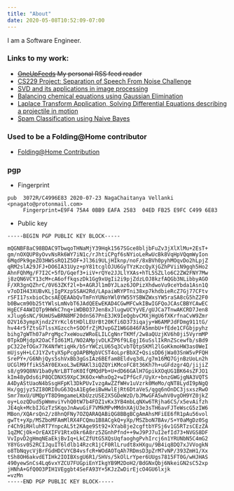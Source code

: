 ```yaml
---
title: "About"
date: 2020-05-08T10:52:09-07:00
---
```

I am a Software Engineer.

### Links to my work:

* ~~[OneUpFeeds](http://www.oneupfeeds.com/) My personal RSS feed reader~~
* [CS229 Project: Separation of Speech From Noise Challenge](http://cs229.stanford.edu/proj2012/Vellanki-SeparationOfSpeechFromNoiseChallenge.pdf)
* [SVD and its applications in image processing](https://www.dropbox.com/s/zz9j4j9zfhqpoic/535_441_project.pdf?dl=0)
* [Balancing chemical equations using Gaussian Elimination](https://www.dropbox.com/s/lny2rk0kodoi3at/EN.535.441_project_1.pdf?dl=0)
* [Laplace Transform Application, Solving Differential Equations describing a projectile in motion](https://www.dropbox.com/s/chc9pfey42crueu/team8_discussion_activity_2.pdf?dl=0)
* [Spam Classification using Naive Bayes](https://www.dropbox.com/s/edzek6as35i2vsu/spam_classification.pdf?dl=0)

### Used to be a Folding@Home contributor
* [Folding@Home Contribution](https://stats.foldingathome.org/donor/239668)

### pgp
* Fingerprint
```
pub  3072R/C4996E83 2020-07-23 NagaChaitanya Vellanki <pnagato@protonmail.com>
	 Fingerprint=E9F4 75A4 0BB9 EAFA 2583  04ED FB25 E9FC C499 6E83
```

* Public key
```
-----BEGIN PGP PUBLIC KEY BLOCK-----

mQGNBF8aC98BDAC9TbwqoTHNaMjY39Hqk1567SGce8bljbFuZv3jXlXlMu+2EsT+
gm/nOXQUP8yOvvNsRk6WY7iN1c/rJhtiCPgf6sNYioLeRwUcBk8VqHpVQqmWyIon
6MqdPk9geZO3HWSsRQ1Z5OF+Jl36i9ULjHIknp/noF/8xBVh0pyhMOqvDo2hLpjZ
qRM2slA29JFJ+DO6IA31Uyz+pY81tcglOJU6GyTYzKzcQyXjGZhPViiN9gqh5Ho2
AhnFQhMg/F7I2C+5fD/Gqef3+iiV+rQYe2JJLlYXAs+hTL5SZLlo6C2ZW2FNY7Mw
j8zQN6VCY13cM+cA6offkqszDk1Gg9xUgIi2i9pjZdzLOJ8kzfAQGb3NLibbyAGO
F/XR3gnQZhrC/0V63ZKf2l+b+AGRJl1m0YJLaz6JOPizXhdwoVu9ceYbda1Asn1Q
v7oDIH43XUBvKLjIgPXzpSSAH2Rd/LApaiWRYPTni38xp7khdbieRcZ7Gj77CFtv
rSFI17sxbioCbcsAEQEAAbQvTmFnYUNoYWl0YW55YSBWZWxsYW5raSA8cG5hZ2F0
b0Bwcm90b25tYWlsLmNvbT6JAdQEEwEKAD4CGwMFCwkIBwIGFQoJCAsCBBYCAwEC
HgECF4AWIQTp9HWkC7nq+iWDBO37Jen8xJlugwUCYyVE/gUJCa7TnwAKCRD7Jen8
xJlug6sNC/9UmUSwBRN8MF20dnS67PnE3JK9IeQgbvCMXjHgU6fXKrfnaCvW9Zmr
O2V163ympXjndz2YrKcl6tHDlLEUrBt20Kfi6D373iqajy+W6AMPJdFDmg911tG/
hv44r5fZtsG7lssXGzcch+SOOfrZjMJvpGZ1W6G846FA5mnbU+fEde1CFGbjpyhz
bihg7gWTh07aPrgMgc7xeWouzWRoELILCgNnrTKMf/2w8aQUzjKV6h0ji5VyrmMP
0TpkDMjdpX2OaCfId61M1/NO2AMpjvDLKZP6f9LEgjI6uSslIkRnZScewfb/sBd9
pC322efOGx77K4NfWtiqHk/b5rYWCzLU65q3CvbTQtpSKMl2lGoKkmoHW3as0WeI
mUjsyH+LCJ1YZvtyX5pPcgOAPBMgbVCST4oLprBbXZ+QsisDD6jWa03SnW5vPFQH
SrePY+/G6NhjQys5shVxBb3gGsIAz6BEfam8Eldvq3dL/g7m16MQ7GjnBzUoLn2h
UCGlM9ffikS5AY0EXxoL3wEMAKl3iQZQYiKMcoFC8t36Kh7h+uGFdzgr4Q/jijiZ
s8/g99Q8NV1ba0yNrLBTToK0IfQMQdPb+U+dD66GAlH7GpikXOqUG1BK64sZFJO1
kIm48yDds6iP8QCDNXS9XpC3K6Ox+WhxOg2+wIPfGcF/UyXr+bnzGWGjgNA3VQTS
A4DyAStUaoN4bSsgHFpKl3DkPUvIvzgAwZZfWHv1uVzrk0MeMo/qNT8LydI9pNgQ
Hx/ggjyz5ZI8ORI0uG63QsA1Eg6eiBwHwlEjRt6DtaVeS/qgq6nOnDC3jsxszRwO
Smr7mxU/UMQpYT8D9mgameLKbUzzUSE2X5GDeWzD/bJMwGFA5whV0vgOH9YZ0jkZ
oy+LozQDud5pWmmviYvhQ0tW7b4FDZ1vKx3YB4mbLqNXw6TRjha6CS/x5evAifzh
JE4qk+McbIJGzTzSKqoJnAwuGiF7VMkMPvMMdnXAjU3e3sTH6avFJTeWscG5zIW6
MBon/XQArsQn2/z8hnQFNy7OZQARAQABiQG8BBgBCgAmAhsMFiEE6fR1pAu56vol
gwTt+yXp/MSZboMFAmMlRX4FCQmu1B8ACgkQ+yXp/MSZboN7BAv/S+Y0aMgDz0Sg
r4Ch9iRHluhRT7YnpcAL5t2KAge9St92+XYab8je2cgftbYFSj6v1G5RTzsCEzZA
1qZMCjOk+OrEAXIFV1RtxOkr6A8rz5ZGnhPfnd++9wJ9PJ7uI2efId73+NVGS8DF
VvIpvD2gHmqNEaEkjBvIq+LkCZfUtG5XQsUqfaoghgPvhIrcj6n1YRUNbN5C4mG2
Y8YGsv0S2RCIJquIT6ldlb14RzcR1jCF0RlLrudt8xHXgu/9B4iq8DQ7xJVVogkN
o8TbNqycVjBrFGdHDCVYCB4vsfcR+WOdAOTqAh7RDmsD3pZrM7vNP/393ZmH1/Xx
tSh8OH6akvdETIHk2IOIBXsgU6R1/SHVs/5kOlLrYper6UUgs7815FT0G/wHJHAS
490yewSnCs4Lq6vxYZCU7FUGpiEnYIkgYB9M2DoH2/BdGNxQbj6NkeiGN2sC52xp
jHNhA+GfQ0O3PIH1VEggbt4SeFA93Y+5KJzZwDirEjcO4GU6lxjk
=vzMn
-----END PGP PUBLIC KEY BLOCK-----
```
